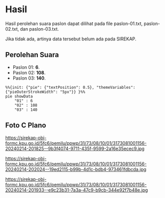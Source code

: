 # Hasil

Hasil perolehan suara paslon dapat dilihat pada file paslon-01.txt, paslon-02.txt, dan paslon-03.txt.

Jika tidak ada, artinya data tersebut belum ada pada SIREKAP.

## Perolehan Suara

 * Paslon 01: **6**.
 * Paslon 02: **108**.
 * Paslon 03: **140**.

```mermaid
%%{init: {"pie": {"textPosition": 0.5}, "themeVariables": {"pieOuterStrokeWidth": "5px"}} }%%
pie showData
    "01" : 6
    "02" : 108
    "03" : 140
```
## Foto C Plano

https://sirekap-obj-formc.kpu.go.id/5fc6/pemilu/ppwp/31/73/08/10/01/3173081001156-20240214-201825--9b3f4074-9711-435f-9599-2a16e35ecec9.jpg

https://sirekap-obj-formc.kpu.go.id/5fc6/pemilu/ppwp/31/73/08/10/01/3173081001156-20240214-202024--19ed2115-b99b-4d1c-bdb4-973461fdbcda.jpg

https://sirekap-obj-formc.kpu.go.id/5fc6/pemilu/ppwp/31/73/08/10/01/3173081001156-20240214-201933--e9c23b31-7a3a-47c9-b9cb-344e92f7b48e.jpg

